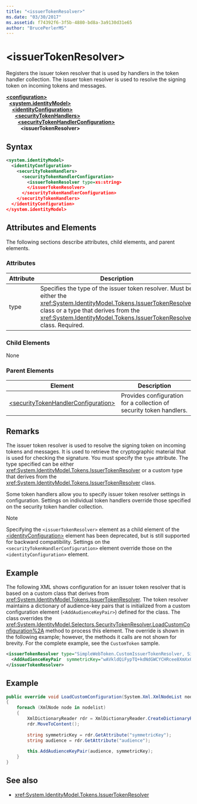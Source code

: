 ```yaml
---
title: "<issuerTokenResolver>"
ms.date: "03/30/2017"
ms.assetid: f74392f6-3f5b-4880-bd8a-3a9130d31e65
author: "BrucePerlerMS"
---
```

# \<issuerTokenResolver>
Registers the issuer token resolver that is used by handlers in the token handler collection. The issuer token resolver is used to resolve the signing token on incoming tokens and messages.  
  
[**\<configuration>**](../configuration-element.md)\
&nbsp;&nbsp;[**\<system.identityModel>**](system-identitymodel.md)\
&nbsp;&nbsp;&nbsp;&nbsp;[**\<identityConfiguration>**](identityconfiguration.md)\
&nbsp;&nbsp;&nbsp;&nbsp;&nbsp;&nbsp;[**\<securityTokenHandlers>**](securitytokenhandlers.md)\
&nbsp;&nbsp;&nbsp;&nbsp;&nbsp;&nbsp;&nbsp;&nbsp;[**\<securityTokenHandlerConfiguration>**](securitytokenhandlerconfiguration.md)\
&nbsp;&nbsp;&nbsp;&nbsp;&nbsp;&nbsp;&nbsp;&nbsp;&nbsp;&nbsp;**\<issuerTokenResolver>**  
  
## Syntax  
  
```xml  
<system.identityModel>  
  <identityConfiguration>  
    <securityTokenHandlers>  
      <securityTokenHandlerConfiguration>  
        <issuerTokenResolver type=xs:string>  
        </issuerTokenResolver>  
      </securityTokenHandlerConfiguration>  
    </securityTokenHandlers>  
  </identityConfiguration>  
</system.identityModel>  
```  
  
## Attributes and Elements  
 The following sections describe attributes, child elements, and parent elements.  
  
### Attributes  
  
|Attribute|Description|  
|---------------|-----------------|  
|type|Specifies the type of the issuer token resolver. Must be either the <xref:System.IdentityModel.Tokens.IssuerTokenResolver> class or a type that derives from the <xref:System.IdentityModel.Tokens.IssuerTokenResolver> class. Required.|  
  
### Child Elements  
 None  
  
### Parent Elements  
  
|Element|Description|  
|-------------|-----------------|  
|[\<securityTokenHandlerConfiguration>](securitytokenhandlerconfiguration.md)|Provides configuration for a collection of security token handlers.|  
  
## Remarks  
 The issuer token resolver is used to resolve the signing token on incoming tokens and messages. It is used to retrieve the cryptographic material that is used for checking the signature. You must specify the `type` attribute. The type specified can be either <xref:System.IdentityModel.Tokens.IssuerTokenResolver> or a custom type that derives from the <xref:System.IdentityModel.Tokens.IssuerTokenResolver> class.  
  
 Some token handlers allow you to specify issuer token resolver settings in configuration. Settings on individual token handlers override those specified on the security token handler collection.  
  
> [!NOTE]
> Specifying the `<issuerTokenResolver>` element as a child element of the [\<identityConfiguration>](identityconfiguration.md) element has been deprecated, but is still supported for backward compatibility. Settings on the `<securityTokenHandlerConfiguration>` element override those on the `<identityConfiguration>` element.  
  
## Example  
 The following XML shows configuration for an issuer token resolver that is based on a custom class that derives from <xref:System.IdentityModel.Tokens.IssuerTokenResolver>. The token resolver maintains a dictionary of audience-key pairs that is initialized from a custom configuration element (`<AddAudienceKeyPair>`) defined for the class. The class overrides the <xref:System.IdentityModel.Selectors.SecurityTokenResolver.LoadCustomConfiguration%2A> method to process this element. The override is shown in the following example; however, the methods it calls are not shown for brevity. For the complete example, see the `CustomToken` sample.  
  
```xml  
<issuerTokenResolver type="SimpleWebToken.CustomIssuerTokenResolver, SimpleWebToken">  
  <AddAudienceKeyPair  symmetricKey="wAVkldQiFypTQ+kdNdGWCYCHRcee8XmXxOvgmak8vSY=" audience="http://localhost:19851/" />  
</issuerTokenResolver>  
```  
  
## Example
  
```csharp
public override void LoadCustomConfiguration(System.Xml.XmlNodeList nodelist)  
{  
    foreach (XmlNode node in nodelist)  
    {  
        XmlDictionaryReader rdr = XmlDictionaryReader.CreateDictionaryReader(new XmlTextReader(new StringReader(node.OuterXml)));  
        rdr.MoveToContent();  
  
        string symmetricKey = rdr.GetAttribute("symmetricKey");  
        string audience = rdr.GetAttribute("audience");  
  
        this.AddAudienceKeyPair(audience, symmetricKey);  
    }  
}  
```
  
## See also

- <xref:System.IdentityModel.Tokens.IssuerTokenResolver>
